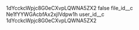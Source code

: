 <?xml version="1.0" encoding="UTF-8"?>
<CustomMetadata xmlns="http://soap.sforce.com/2006/04/metadata" xmlns:xsi="http://www.w3.org/2001/XMLSchema-instance" xmlns:xsd="http://www.w3.org/2001/XMLSchema">
    <label>1dYcckcWpjc8G0eCXvpLQWNA5ZX2</label>
    <protected>false</protected>
    <values>
        <field>file_id__c</field>
        <value xsi:type="xsd:string">Ne1fYYWGAcbfAx2xjIVdpw1h</value>
    </values>
    <values>
        <field>user_id__c</field>
        <value xsi:type="xsd:string">1dYcckcWpjc8G0eCXvpLQWNA5ZX2</value>
    </values>
</CustomMetadata>
